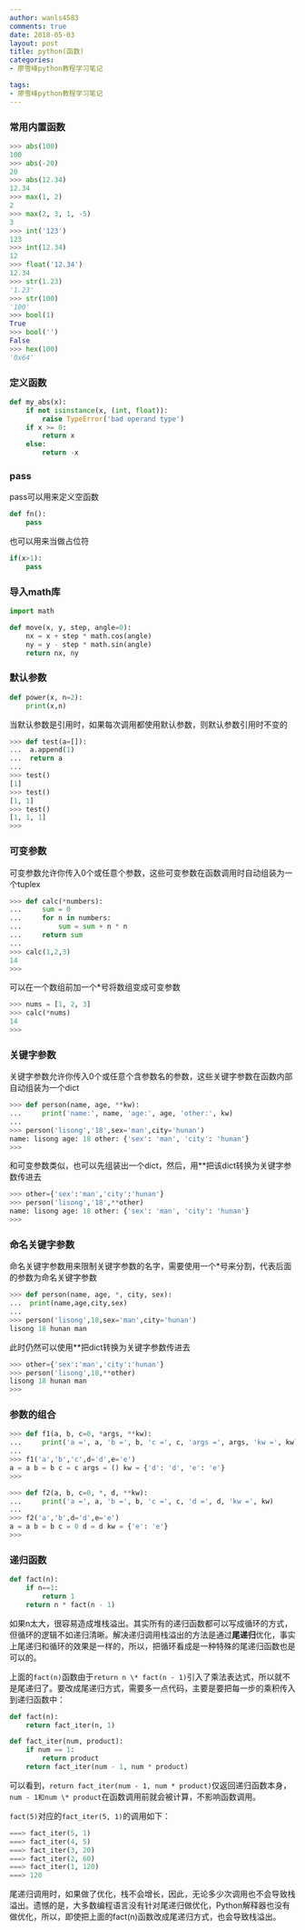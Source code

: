 ```yaml
---
author: wanls4583
comments: true
date: 2018-05-03
layout: post
title: python(函数)
categories:
- 廖雪峰python教程学习笔记

tags:
- 廖雪峰python教程学习笔记
---
```


### 常用内置函数

```python
>>> abs(100)
100
>>> abs(-20)
20
>>> abs(12.34)
12.34
>>> max(1, 2)
2
>>> max(2, 3, 1, -5)
3
>>> int('123')
123
>>> int(12.34)
12
>>> float('12.34')
12.34
>>> str(1.23)
'1.23'
>>> str(100)
'100'
>>> bool(1)
True
>>> bool('')
False
>>> hex(100)
'0x64'
```

### 定义函数

```python
def my_abs(x):
    if not isinstance(x, (int, float)):
        raise TypeError('bad operand type')
    if x >= 0:
        return x
    else:
        return -x
```

### pass

pass可以用来定义空函数

```python
def fn():
	pass
```

也可以用来当做占位符

```python
if(x>1):
	pass
```

### 导入math库

```python
import math

def move(x, y, step, angle=0):
    nx = x + step * math.cos(angle)
    ny = y - step * math.sin(angle)
    return nx, ny
```

### 默认参数

```python
def power(x, n=2):
    print(x,n)
```

当默认参数是引用时，如果每次调用都使用默认参数，则默认参数引用时不变的

```python
>>> def test(a=[]):
...  a.append(1)
...  return a
...
>>> test()
[1]
>>> test()
[1, 1]
>>> test()
[1, 1, 1]
>>>
```

### 可变参数

可变参数允许你传入0个或任意个参数，这些可变参数在函数调用时自动组装为一个tuplex

```python
>>> def calc(*numbers):
...     sum = 0
...     for n in numbers:
...         sum = sum + n * n
...     return sum
...
>>> calc(1,2,3)
14
>>>
```

可以在一个数组前加一个\*号将数组变成可变参数

```python
>>> nums = [1, 2, 3]
>>> calc(*nums)
14
>>>
```

### 关键字参数

关键字参数允许你传入0个或任意个含参数名的参数，这些关键字参数在函数内部自动组装为一个dict

```python
>>> def person(name, age, **kw):
...     print('name:', name, 'age:', age, 'other:', kw)
...
>>> person('lisong','18',sex='man',city='hunan')
name: lisong age: 18 other: {'sex': 'man', 'city': 'hunan'}
>>>
```

和可变参数类似，也可以先组装出一个dict，然后，用\*\*把该dict转换为关键字参数传进去

```python
>>> other={'sex':'man','city':'hunan'}
>>> person('lisong','18',**other)
name: lisong age: 18 other: {'sex': 'man', 'city': 'hunan'}
>>>
```

### 命名关键字参数

命名关键字参数用来限制关键字参数的名字，需要使用一个\*号来分割，代表后面的参数为命名关键字参数

```python
>>> def person(name, age, *, city, sex):
...  print(name,age,city,sex)
...
>>> person('lisong',18,sex='man',city='hunan')
lisong 18 hunan man
```

此时仍然可以使用\*\*把dict转换为关键字参数传进去

```python
>>> other={'sex':'man','city':'hunan'}
>>> person('lisong',18,**other)
lisong 18 hunan man
>>>
```

### 参数的组合

```python
>>> def f1(a, b, c=0, *args, **kw):
...     print('a =', a, 'b =', b, 'c =', c, 'args =', args, 'kw =', kw)
...
>>> f1('a','b','c',d='d',e='e')
a = a b = b c = c args = () kw = {'d': 'd', 'e': 'e'}
>>>
```

```python
>>> def f2(a, b, c=0, *, d, **kw):
...     print('a =', a, 'b =', b, 'c =', c, 'd =', d, 'kw =', kw)
...
>>> f2('a','b',d='d',e='e')
a = a b = b c = 0 d = d kw = {'e': 'e'}
>>>
```

### 递归函数

```python
def fact(n):
    if n==1:
        return 1
    return n * fact(n - 1)
```

如果n太大，很容易造成堆栈溢出。其实所有的递归函数都可以写成循环的方式，但循环的逻辑不如递归清晰。解决递归调用栈溢出的方法是通过**尾递归**优化，事实上尾递归和循环的效果是一样的，所以，把循环看成是一种特殊的尾递归函数也是可以的。

上面的`fact(n)`函数由于`return n \* fact(n - 1)`引入了乘法表达式，所以就不是尾递归了。要改成尾递归方式，需要多一点代码，主要是要把每一步的乘积传入到递归函数中：

```python
def fact(n):
    return fact_iter(n, 1)

def fact_iter(num, product):
    if num == 1:
        return product
    return fact_iter(num - 1, num * product)
 ```

 可以看到，`return fact_iter(num - 1, num * product)`仅返回递归函数本身，`num - 1和num \* product`在函数调用前就会被计算，不影响函数调用。

`fact(5)`对应的`fact_iter(5, 1)`的调用如下：

```python
===> fact_iter(5, 1)
===> fact_iter(4, 5)
===> fact_iter(3, 20)
===> fact_iter(2, 60)
===> fact_iter(1, 120)
===> 120
```

尾递归调用时，如果做了优化，栈不会增长，因此，无论多少次调用也不会导致栈溢出。遗憾的是，大多数编程语言没有针对尾递归做优化，Python解释器也没有做优化，所以，即使把上面的fact(n)函数改成尾递归方式，也会导致栈溢出。





